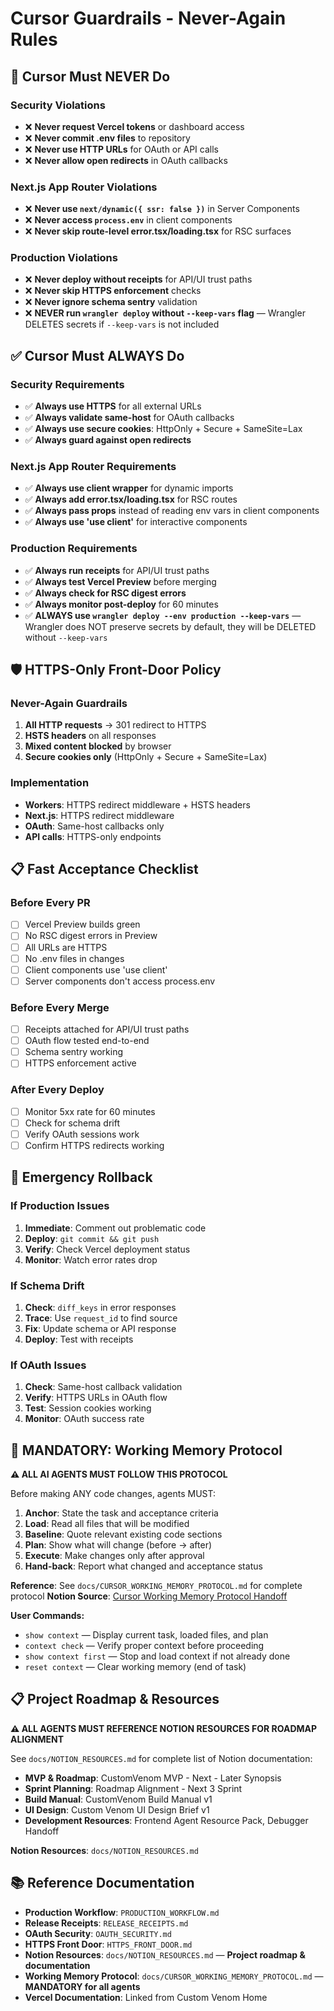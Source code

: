 # Cursor Guardrails - Never-Again Rules

## 🚫 **Cursor Must NEVER Do**

### **Security Violations**

- ❌ **Never request Vercel tokens** or dashboard access
- ❌ **Never commit .env files** to repository
- ❌ **Never use HTTP URLs** for OAuth or API calls
- ❌ **Never allow open redirects** in OAuth callbacks

### **Next.js App Router Violations**

- ❌ **Never use `next/dynamic({ ssr: false })`** in Server Components
- ❌ **Never access `process.env`** in client components
- ❌ **Never skip route-level error.tsx/loading.tsx** for RSC surfaces

### **Production Violations**

- ❌ **Never deploy without receipts** for API/UI trust paths
- ❌ **Never skip HTTPS enforcement** checks
- ❌ **Never ignore schema sentry** validation
- ❌ **NEVER run `wrangler deploy` without `--keep-vars` flag** — Wrangler DELETES secrets if `--keep-vars` is not included

## ✅ **Cursor Must ALWAYS Do**

### **Security Requirements**

- ✅ **Always use HTTPS** for all external URLs
- ✅ **Always validate same-host** for OAuth callbacks
- ✅ **Always use secure cookies**: HttpOnly + Secure + SameSite=Lax
- ✅ **Always guard against open redirects**

### **Next.js App Router Requirements**

- ✅ **Always use client wrapper** for dynamic imports
- ✅ **Always add error.tsx/loading.tsx** for RSC routes
- ✅ **Always pass props** instead of reading env vars in client components
- ✅ **Always use 'use client'** for interactive components

### **Production Requirements**

- ✅ **Always run receipts** for API/UI trust paths
- ✅ **Always test Vercel Preview** before merging
- ✅ **Always check for RSC digest errors**
- ✅ **Always monitor post-deploy** for 60 minutes
- ✅ **ALWAYS use `wrangler deploy --env production --keep-vars`** — Wrangler does NOT preserve secrets by default, they will be DELETED without `--keep-vars`

## 🛡️ **HTTPS-Only Front-Door Policy**

### **Never-Again Guardrails**

1. **All HTTP requests** → 301 redirect to HTTPS
2. **HSTS headers** on all responses
3. **Mixed content blocked** by browser
4. **Secure cookies only** (HttpOnly + Secure + SameSite=Lax)

### **Implementation**

- **Workers**: HTTPS redirect middleware + HSTS headers
- **Next.js**: HTTPS redirect middleware
- **OAuth**: Same-host callbacks only
- **API calls**: HTTPS-only endpoints

## 📋 **Fast Acceptance Checklist**

### **Before Every PR**

- [ ] Vercel Preview builds green
- [ ] No RSC digest errors in Preview
- [ ] All URLs are HTTPS
- [ ] No .env files in changes
- [ ] Client components use 'use client'
- [ ] Server components don't access process.env

### **Before Every Merge**

- [ ] Receipts attached for API/UI trust paths
- [ ] OAuth flow tested end-to-end
- [ ] Schema sentry working
- [ ] HTTPS enforcement active

### **After Every Deploy**

- [ ] Monitor 5xx rate for 60 minutes
- [ ] Check for schema drift
- [ ] Verify OAuth sessions work
- [ ] Confirm HTTPS redirects working

## 🚨 **Emergency Rollback**

### **If Production Issues**

1. **Immediate**: Comment out problematic code
2. **Deploy**: `git commit && git push`
3. **Verify**: Check Vercel deployment status
4. **Monitor**: Watch error rates drop

### **If Schema Drift**

1. **Check**: `diff_keys` in error responses
2. **Trace**: Use `request_id` to find source
3. **Fix**: Update schema or API response
4. **Deploy**: Test with receipts

### **If OAuth Issues**

1. **Check**: Same-host callback validation
2. **Verify**: HTTPS URLs in OAuth flow
3. **Test**: Session cookies working
4. **Monitor**: OAuth success rate

## 🧠 **MANDATORY: Working Memory Protocol**

**⚠️ ALL AI AGENTS MUST FOLLOW THIS PROTOCOL**

Before making ANY code changes, agents MUST:

1. **Anchor**: State the task and acceptance criteria
2. **Load**: Read all files that will be modified
3. **Baseline**: Quote relevant existing code sections
4. **Plan**: Show what will change (before → after)
5. **Execute**: Make changes only after approval
6. **Hand-back**: Report what changed and acceptance status

**Reference**: See `docs/CURSOR_WORKING_MEMORY_PROTOCOL.md` for complete protocol
**Notion Source**: [Cursor Working Memory Protocol Handoff](https://www.notion.so/Cursor-Working-Memory-Protocol-Handoff-62ba04448a0141a7b158bdacb18d662a)

**User Commands:**

- `show context` — Display current task, loaded files, and plan
- `context check` — Verify proper context before proceeding
- `show context first` — Stop and load context if not already done
- `reset context` — Clear working memory (end of task)

## 📋 **Project Roadmap & Resources**

**⚠️ ALL AGENTS MUST REFERENCE NOTION RESOURCES FOR ROADMAP ALIGNMENT**

See `docs/NOTION_RESOURCES.md` for complete list of Notion documentation:

- **MVP & Roadmap**: CustomVenom MVP - Next - Later Synopsis
- **Sprint Planning**: Roadmap Alignment - Next 3 Sprint
- **Build Manual**: CustomVenom Build Manual v1
- **UI Design**: Custom Venom UI Design Brief v1
- **Development Resources**: Frontend Agent Resource Pack, Debugger Handoff

**Notion Resources**: `docs/NOTION_RESOURCES.md`

## 📚 **Reference Documentation**

- **Production Workflow**: `PRODUCTION_WORKFLOW.md`
- **Release Receipts**: `RELEASE_RECEIPTS.md`
- **OAuth Security**: `OAUTH_SECURITY.md`
- **HTTPS Front Door**: `HTTPS_FRONT_DOOR.md`
- **Notion Resources**: `docs/NOTION_RESOURCES.md` — **Project roadmap & documentation**
- **Working Memory Protocol**: `docs/CURSOR_WORKING_MEMORY_PROTOCOL.md` — **MANDATORY for all agents**
- **Vercel Documentation**: Linked from Custom Venom Home
